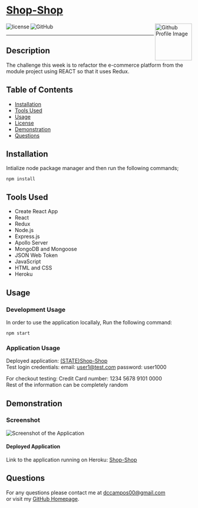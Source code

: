 
# [Shop-Shop](https://github.com/DCampos07/shop-shop.git)
  
  ![GitHub](https://github.com/DCampos07/shop-shop.git)
    <img align="left" src="https://img.shields.io/badge/License-MIT-green" alt="license">
    <img align="right" width="100" height="100" src="https://avatars0.githubusercontent.com/u/68753563?s=400&u=db8ed5c85d35601b1cace358ee79fa43b9f12676&v=4" alt="Github Profile Image"><hr>


## Description
The challenge this week is to refactor the e-commerce platform from the module project using REACT so that it uses Redux.

## Table of Contents

* [Installation](##Installation)
* [Tools Used](##Tools-Used)
* [Usage](##Usage)
* [License](##License)
* [Demonstration](##Demonstration)
* [Questions](##Questions)
    

## Installation

Intialize node package manager and then run the following commands;  
```script
npm install
```  

## Tools Used
* Create React App
* React
* Redux
* Node.js
* Express.js
* Apollo Server
* MongoDB and Mongoose
* JSON Web Token
* JavaScript
* HTML and CSS
* Heroku

## Usage
### Development Usage
 In order to use the application locallaly, Run the following command:  
```script
npm start
```  
### Application Usage
Deployed application: [(STATE)Shop-Shop](https://-shop.herokuapp.com/)  
Test login credentials: email: user1@test.com  password: user1000  
  
For checkout testing:
Credit Card number: 1234 5678 9101 0000  
Rest of the information can be completely random  

## Demonstration

### Screenshot

![Screenshot of the Application](docs "shop-shop creenshot")  

#### Deployed Application
Link to the application running on Heroku: [Shop-Shop](https://.herokuapp.com/)


## Questions  

For any questions please contact me at [dccampos00@gmail.com](mailto:dccampos00@gmail.com)\
or visit my [GitHub Homepage](https://github.com/DCampos07).